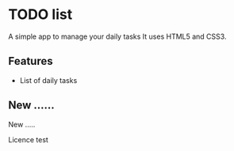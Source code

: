 # TODO list
A simple app to manage your daily tasks
It uses HTML5 and CSS3.

## Features
* List of daily tasks

## New ......
New .....

Licence test

